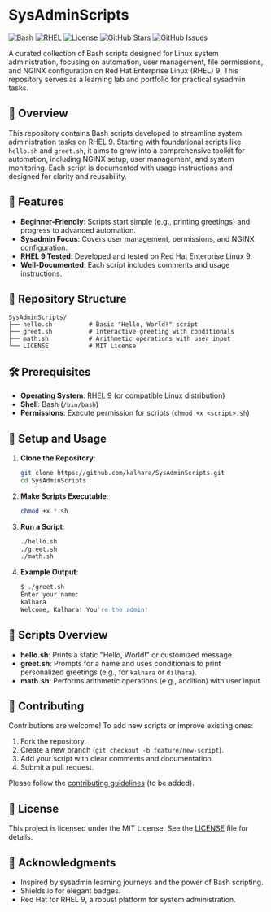 # SysAdminScripts

[![Bash](https://img.shields.io/badge/Bash-4EAA25?style=for-the-badge&logo=gnu-bash&logoColor=white)](https://www.gnu.org/software/bash/)
[![RHEL](https://img.shields.io/badge/Red_Hat-EE0000?style=for-the-badge&logo=red-hat&logoColor=white)](https://www.redhat.com/)
[![License](https://img.shields.io/badge/License-MIT-blue?style=for-the-badge)](LICENSE)
[![GitHub Stars](https://img.shields.io/github/stars/KalharaBatangala/Bash-Script-Lab?style=for-the-badge)](https://github.com/KalharaBatangala/Bash-Script-Lab.git/stargazers)
[![GitHub Issues](https://img.shields.io/github/issues/KalharaBatangala/Bash-Script-Lab?style=for-the-badge)](https://github.com/KalharaBatangala/Bash-Script-Lab.git/issues)

A curated collection of Bash scripts designed for Linux system administration, focusing on automation, user management, file permissions, and NGINX configuration on Red Hat Enterprise Linux (RHEL) 9. This repository serves as a learning lab and portfolio for practical sysadmin tasks.

## 📖 Overview

This repository contains Bash scripts developed to streamline system administration tasks on RHEL 9. Starting with foundational scripts like `hello.sh` and `greet.sh`, it aims to grow into a comprehensive toolkit for automation, including NGINX setup, user management, and system monitoring. Each script is documented with usage instructions and designed for clarity and reusability.

## 🚀 Features

- **Beginner-Friendly**: Scripts start simple (e.g., printing greetings) and progress to advanced automation.
- **Sysadmin Focus**: Covers user management, permissions, and NGINX configuration.
- **RHEL 9 Tested**: Developed and tested on Red Hat Enterprise Linux 9.
- **Well-Documented**: Each script includes comments and usage instructions.

## 📂 Repository Structure

```
SysAdminScripts/
├── hello.sh          # Basic "Hello, World!" script
├── greet.sh          # Interactive greeting with conditionals
├── math.sh           # Arithmetic operations with user input
└── LICENSE           # MIT License
```

## 🛠️ Prerequisites

- **Operating System**: RHEL 9 (or compatible Linux distribution)
- **Shell**: Bash (`/bin/bash`)
- **Permissions**: Execute permission for scripts (`chmod +x <script>.sh`)

## 🔧 Setup and Usage

1. **Clone the Repository**:
   ```bash
   git clone https://github.com/kalhara/SysAdminScripts.git
   cd SysAdminScripts
   ```

2. **Make Scripts Executable**:
   ```bash
   chmod +x *.sh
   ```

3. **Run a Script**:
   ```bash
   ./hello.sh
   ./greet.sh
   ./math.sh
   ```

4. **Example Output**:
   ```bash
   $ ./greet.sh
   Enter your name:
   kalhara
   Welcome, Kalhara! You're the admin!
   ```

## 📝 Scripts Overview

- **hello.sh**: Prints a static "Hello, World!" or customized message.
- **greet.sh**: Prompts for a name and uses conditionals to print personalized greetings (e.g., for `kalhara` or `dilhara`).
- **math.sh**: Performs arithmetic operations (e.g., addition) with user input.

## 🌟 Contributing

Contributions are welcome! To add new scripts or improve existing ones:
1. Fork the repository.
2. Create a new branch (`git checkout -b feature/new-script`).
3. Add your script with clear comments and documentation.
4. Submit a pull request.

Please follow the [contributing guidelines](CONTRIBUTING.md) (to be added).

## 📜 License

This project is licensed under the MIT License. See the [LICENSE](LICENSE) file for details.

## 🙏 Acknowledgments

- Inspired by sysadmin learning journeys and the power of Bash scripting.
- Shields.io for elegant badges.
- Red Hat for RHEL 9, a robust platform for system administration.